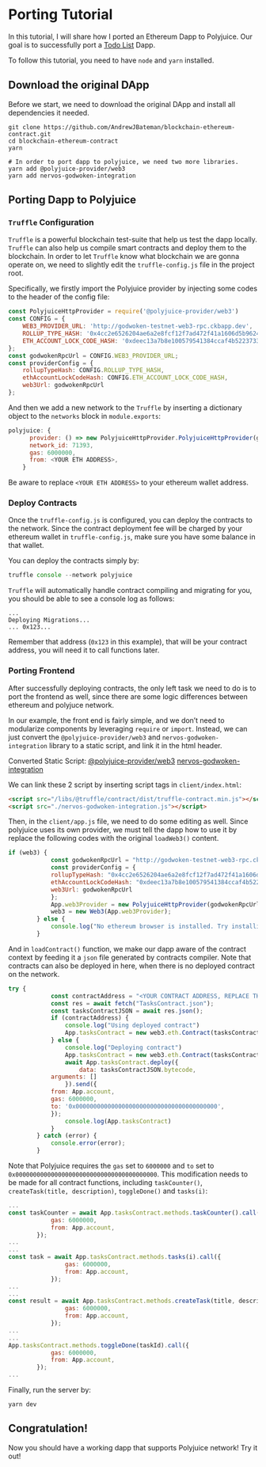# Porting Tutorial
In this tutorial, I will share how I ported an Ethereum Dapp to Polyjuice. Our goal is to successfully port a [Todo List](https://github.com/AndrewJBateman/blockchain-ethereum-contract) Dapp.

To follow this tutorial, you need to have `node` and `yarn` installed.

## Download the original DApp
Before we start, we need to download the original DApp and install all dependencies it needed.

```
git clone https://github.com/AndrewJBateman/blockchain-ethereum-contract.git
cd blockchain-ethereum-contract
yarn

# In order to port dapp to polyjuice, we need two more libraries.
yarn add @polyjuice-provider/web3
yarn add nervos-godwoken-integration
```

## Porting Dapp to Polyjuice
### `Truffle` Configuration
`Truffle` is a powerful blockchain test-suite that help us test the dapp locally. `Truffle` can also help us compile smart contracts and deploy them  to the blockchain. In order to let `Truffle` know what blockchain we are gonna operate on, we need to slightly edit the `truffle-config.js` file in the project root.

Specifically, we firstly import the Polyjuice provider by injecting some codes to the header of the config file:

```javascript
const PolyjuiceHttpProvider = require('@polyjuice-provider/web3')
const CONFIG = {
    WEB3_PROVIDER_URL: 'http://godwoken-testnet-web3-rpc.ckbapp.dev',
    ROLLUP_TYPE_HASH: '0x4cc2e6526204ae6a2e8fcf12f7ad472f41a1606d5b9624beebd215d780809f6a',
    ETH_ACCOUNT_LOCK_CODE_HASH: '0xdeec13a7b8e100579541384ccaf4b5223733e4a5483c3aec95ddc4c1d5ea5b22'
};
const godwokenRpcUrl = CONFIG.WEB3_PROVIDER_URL;
const providerConfig = {
    rollupTypeHash: CONFIG.ROLLUP_TYPE_HASH,
    ethAccountLockCodeHash: CONFIG.ETH_ACCOUNT_LOCK_CODE_HASH,
    web3Url: godwokenRpcUrl
};
```

And then we add a new network to the `Truffle` by inserting a dictionary object to the `networks` block in `module.exports`:

```javascript
polyjuice: {
	  provider: () => new PolyjuiceHttpProvider.PolyjuiceHttpProvider(godwokenRpcUrl, providerConfig),
	  network_id: 71393,
	  gas: 6000000,
	  from: <YOUR ETH ADDRESS>,
	}
```

Be aware to replace `<YOUR ETH ADDRESS>` to your ethereum wallet address.

### Deploy Contracts

Once the `truffle-config.js` is configured, you can deploy the contracts to the network. Since the contract deployment fee will be charged by your ethereum wallet in `truffle-config.js`, make sure you have some balance in that wallet.

You can deploy the contracts simply by:

```javascript
truffle console --network polyjuice
```

`Truffle` will automatically handle contract compiling and migrating for you, you should be able to see a console log as follows:

```
...
Deploying Migrations...
... 0x123...
```

Remember that address (`0x123` in this example), that will be your contract address, you will need it to call functions later.

### Porting Frontend

After successfully deploying contracts, the only left task we need to do is to port the frontend as well, since there are some logic differences between ethereum and polyjuce network.

In our example, the front end is fairly simple, and we don’t need to modularize components by leveraging `require` or `import`. Instead, we can just convert the `@polyjuice-provider/web3` and `nervos-godwoken-integration` library to a static script, and link it in the html header.

Converted Static Script:
[@polyjuice-provider/web3](https://github.com/Soptq/2021-Nervos-Broaden-the-Spectrum-task7/raw/main/app/client/polyjuice.js)
[nervos-godwoken-integration](https://github.com/Soptq/2021-Nervos-Broaden-the-Spectrum-task7/raw/main/app/client/nervos-godwoken-integration.js)

We can link these 2 script by inserting script tags in `client/index.html`:

```html
<script src="/libs/@truffle/contract/dist/truffle-contract.min.js"></script>
<script src="./nervos-godwoken-integration.js"></script>
```

Then, in the `client/app.js` file, we need to do some editing as well. Since polyjuice uses its own provider, we must tell the dapp how to use it by replace the following codes with the original `loadWeb3()` content.

```javascript
if (web3) {
			const godwokenRpcUrl = "http://godwoken-testnet-web3-rpc.ckbapp.dev"
			const providerConfig = {
    		rollupTypeHash: "0x4cc2e6526204ae6a2e8fcf12f7ad472f41a1606d5b9624beebd215d780809f6a",
    		ethAccountLockCodeHash: "0xdeec13a7b8e100579541384ccaf4b5223733e4a5483c3aec95ddc4c1d5ea5b22",
    		web3Url: godwokenRpcUrl
			};
			App.web3Provider = new PolyjuiceHttpProvider(godwokenRpcUrl, providerConfig);
			web3 = new Web3(App.web3Provider);
		} else {
			console.log("No ethereum browser is installed. Try installing MetaMask");
		}
```

And in `loadContract()` function, we make our dapp aware of the contract context by feeding it a `json` file generated by contracts compiler. Note that contracts can also be deployed in here, when there is no deployed contract on the network.

```javascript
try {
			const contractAddress = "<YOUR CONTRACT ADDRESS, REPLACE THIS IF YOU HAVE ALREADY DEPLOYED THE CONTRACT, LEAVE BLANK IF YOU DONT>"
			const res = await fetch("TasksContract.json");
			const tasksContractJSON = await res.json();
			if (contractAddress) {
				console.log("Using deployed contract")
				App.tasksContract = new web3.eth.Contract(tasksContractJSON.abi, contractAddress);
			} else {
				console.log("Deploying contract")
				App.tasksContract = new web3.eth.Contract(tasksContractJSON.abi);
				await App.tasksContract.deploy({
					data: tasksContractJSON.bytecode,
	        arguments: []
				}).send({
	        from: App.account,
	        gas: 6000000,
	        to: '0x0000000000000000000000000000000000000000',
	    	});
				console.log(App.tasksContract)
			}
		} catch (error) {
			console.error(error);
		}
```

Note that Polyjuice requires the `gas` set to `6000000` and `to` set to `0x0000000000000000000000000000000000000000`. This modification needs to be made for all contract functions, including `taskCounter()`, `createTask(title, description)`, `toggleDone()` and `tasks(i)`:

```javascript
...
const taskCounter = await App.tasksContract.methods.taskCounter().call({
			gas: 6000000,
			from: App.account,
		});
...
...
const task = await App.tasksContract.methods.tasks(i).call({
				gas: 6000000,
				from: App.account,
			});
...
...
const result = await App.tasksContract.methods.createTask(title, description).call({
				gas: 6000000,
				from: App.account,
			});
...
...
App.tasksContract.methods.toggleDone(taskId).call({
			gas: 6000000,
			from: App.account,
		});
...
```

Finally, run the server by:

```
yarn dev
```

## Congratulation!

Now you should have a working dapp that supports Polyjuice network! Try it out!
